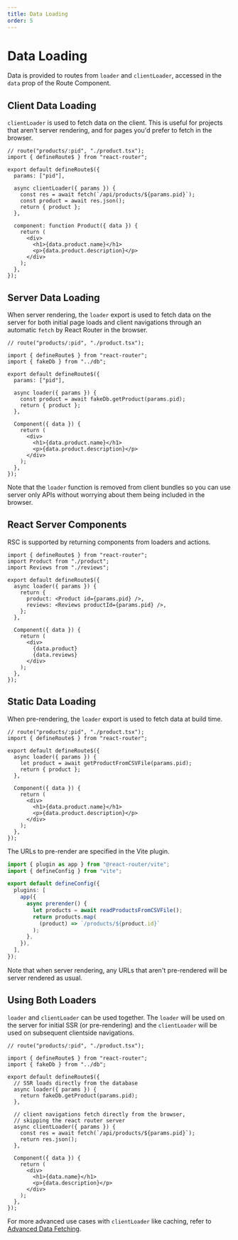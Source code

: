 ```yaml
---
title: Data Loading
order: 5
---
```


# Data Loading

Data is provided to routes from `loader` and `clientLoader`, accessed in the `data` prop of the Route Component.

## Client Data Loading

`clientLoader` is used to fetch data on the client. This is useful for projects that aren't server rendering, and for pages you'd prefer to fetch in the browser.

```tsx filename=app/product.tsx
// route("products/:pid", "./product.tsx");
import { defineRoute$ } from "react-router";

export default defineRoute$({
  params: ["pid"],

  async clientLoader({ params }) {
    const res = await fetch(`/api/products/${params.pid}`);
    const product = await res.json();
    return { product };
  },

  component: function Product({ data }) {
    return (
      <div>
        <h1>{data.product.name}</h1>
        <p>{data.product.description}</p>
      </div>
    );
  },
});
```

## Server Data Loading

When server rendering, the `loader` export is used to fetch data on the server for both initial page loads and client navigations through an automatic `fetch` by React Router in the browser.

```tsx filename=app/product.tsx
// route("products/:pid", "./product.tsx");

import { defineRoute$ } from "react-router";
import { fakeDb } from "../db";

export default defineRoute$({
  params: ["pid"],

  async loader({ params }) {
    const product = await fakeDb.getProduct(params.pid);
    return { product };
  },

  Component({ data }) {
    return (
      <div>
        <h1>{data.product.name}</h1>
        <p>{data.product.description}</p>
      </div>
    );
  },
});
```

Note that the `loader` function is removed from client bundles so you can use server only APIs without worrying about them being included in the browser.

## React Server Components

RSC is supported by returning components from loaders and actions.

```tsx filename=app/product.tsx
import { defineRoute$ } from "react-router";
import Product from "./product";
import Reviews from "./reviews";

export default defineRoute$({
  async loader({ params }) {
    return {
      product: <Product id={params.pid} />,
      reviews: <Reviews productId={params.pid} />,
    };
  },

  Component({ data }) {
    return (
      <div>
        {data.product}
        {data.reviews}
      </div>
    );
  },
});
```

## Static Data Loading

When pre-rendering, the `loader` export is used to fetch data at build time.

```tsx filename=app/product.tsx
// route("products/:pid", "./product.tsx");
import { defineRoute$ } from "react-router";

export default defineRoute$({
  async loader({ params }) {
    let product = await getProductFromCSVFile(params.pid);
    return { product };
  },

  Component({ data }) {
    return (
      <div>
        <h1>{data.product.name}</h1>
        <p>{data.product.description}</p>
      </div>
    );
  },
});
```

The URLs to pre-render are specified in the Vite plugin.

```ts filename=vite.config.ts
import { plugin as app } from "@react-router/vite";
import { defineConfig } from "vite";

export default defineConfig({
  plugins: [
    app({
      async prerender() {
        let products = await readProductsFromCSVFile();
        return products.map(
          (product) => `/products/${product.id}`
        );
      },
    }),
  ],
});
```

Note that when server rendering, any URLs that aren't pre-rendered will be server rendered as usual.

## Using Both Loaders

`loader` and `clientLoader` can be used together. The `loader` will be used on the server for initial SSR (or pre-rendering) and the `clientLoader` will be used on subsequent clientside navigations.

```tsx filename=app/product.tsx
// route("products/:pid", "./product.tsx");

import { defineRoute$ } from "react-router";
import { fakeDb } from "../db";

export default defineRoute$({
  // SSR loads directly from the database
  async loader({ params }) {
    return fakeDb.getProduct(params.pid);
  },

  // client navigations fetch directly from the browser,
  // skipping the react router server
  async clientLoader({ params }) {
    const res = await fetch(`/api/products/${params.pid}`);
    return res.json();
  },

  Component({ data }) {
    return (
      <div>
        <h1>{data.name}</h1>
        <p>{data.description}</p>
      </div>
    );
  },
});
```

For more advanced use cases with `clientLoader` like caching, refer to [Advanced Data Fetching][advanced_data_fetching].

[advanced_data_fetching]: ../tutorials/advanced-data-fetching
